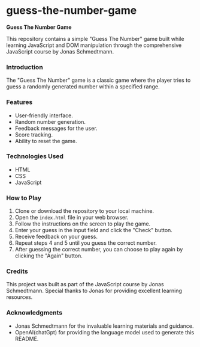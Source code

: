 # guess-the-number-game
**Guess The Number Game**

This repository contains a simple "Guess The Number" game built while learning JavaScript and DOM manipulation through the comprehensive JavaScript course by Jonas Schmedtmann.

### Introduction
The "Guess The Number" game is a classic game where the player tries to guess a randomly generated number within a specified range.

### Features
- User-friendly interface.
- Random number generation.
- Feedback messages for the user.
- Score tracking.
- Ability to reset the game.

### Technologies Used
- HTML
- CSS
- JavaScript

### How to Play
1. Clone or download the repository to your local machine.
2. Open the `index.html` file in your web browser.
3. Follow the instructions on the screen to play the game.
4. Enter your guess in the input field and click the "Check" button.
5. Receive feedback on your guess.
6. Repeat steps 4 and 5 until you guess the correct number.
7. After guessing the correct number, you can choose to play again by clicking the "Again" button.

### Credits
This project was built as part of the JavaScript course by Jonas Schmedtmann. Special thanks to Jonas for providing excellent learning resources.

### Acknowledgments
- Jonas Schmedtmann for the invaluable learning materials and guidance.
- OpenAI(chatGpt) for providing the language model used to generate this README.

